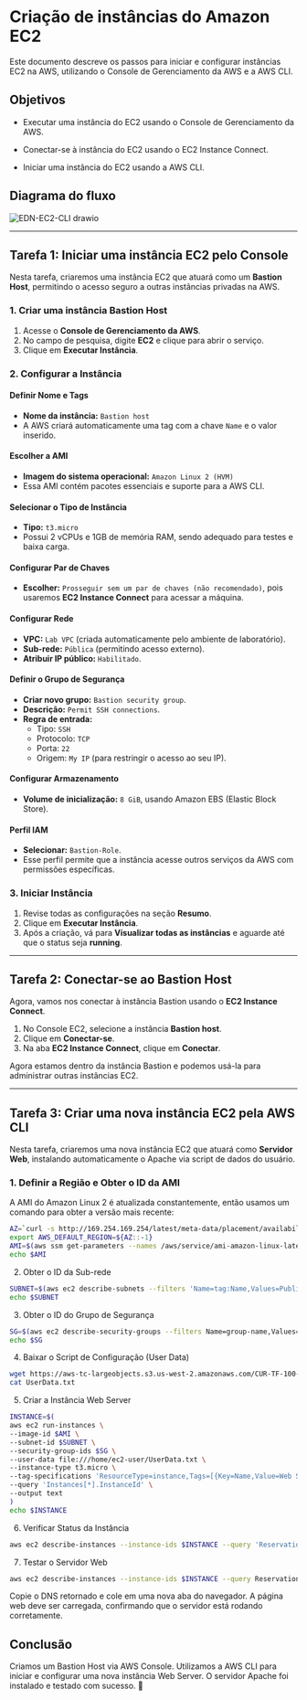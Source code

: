 #   Criação de instâncias do Amazon EC2

Este documento descreve os passos para iniciar e configurar instâncias EC2 na AWS, utilizando o Console de Gerenciamento da AWS e a AWS CLI.

## Objetivos 
- Executar uma instância do EC2 usando o Console de Gerenciamento da AWS.

- Conectar-se à instância do EC2 usando o EC2 Instance Connect.

- Iniciar uma instância do EC2 usando a AWS CLI.

## Diagrama do fluxo 

![EDN-EC2-CLI drawio](https://github.com/user-attachments/assets/d5f44b3f-e111-4773-a76c-2ab03deadd50)


---

## **Tarefa 1: Iniciar uma instância EC2 pelo Console**  

Nesta tarefa, criaremos uma instância EC2 que atuará como um **Bastion Host**, permitindo o acesso seguro a outras instâncias privadas na AWS.

### **1. Criar uma instância Bastion Host**  
1. Acesse o **Console de Gerenciamento da AWS**.  
2. No campo de pesquisa, digite **EC2** e clique para abrir o serviço.  
3. Clique em **Executar Instância**.  

### **2. Configurar a Instância**  

#### **Definir Nome e Tags**  
- **Nome da instância:** `Bastion host`  
- A AWS criará automaticamente uma tag com a chave `Name` e o valor inserido.  

#### **Escolher a AMI**  
- **Imagem do sistema operacional:** `Amazon Linux 2 (HVM)`  
- Essa AMI contém pacotes essenciais e suporte para a AWS CLI.  

#### **Selecionar o Tipo de Instância**  
- **Tipo:** `t3.micro`  
- Possui 2 vCPUs e 1GB de memória RAM, sendo adequado para testes e baixa carga.  

#### **Configurar Par de Chaves**  
- **Escolher:** `Prosseguir sem um par de chaves (não recomendado)`, pois usaremos **EC2 Instance Connect** para acessar a máquina.  

#### **Configurar Rede**  
- **VPC:** `Lab VPC` (criada automaticamente pelo ambiente de laboratório).  
- **Sub-rede:** `Pública` (permitindo acesso externo).  
- **Atribuir IP público:** `Habilitado`.  

#### **Definir o Grupo de Segurança**  
- **Criar novo grupo:** `Bastion security group`.  
- **Descrição:** `Permit SSH connections`.  
- **Regra de entrada:**  
  - Tipo: `SSH`  
  - Protocolo: `TCP`  
  - Porta: `22`  
  - Origem: `My IP` (para restringir o acesso ao seu IP).  

#### **Configurar Armazenamento**  
- **Volume de inicialização:** `8 GiB`, usando Amazon EBS (Elastic Block Store).  

#### **Perfil IAM**  
- **Selecionar:** `Bastion-Role`.  
- Esse perfil permite que a instância acesse outros serviços da AWS com permissões específicas.  

### **3. Iniciar Instância**  
1. Revise todas as configurações na seção **Resumo**.  
2. Clique em **Executar Instância**.  
3. Após a criação, vá para **Visualizar todas as instâncias** e aguarde até que o status seja **running**.  

---

## **Tarefa 2: Conectar-se ao Bastion Host**  

Agora, vamos nos conectar à instância Bastion usando o **EC2 Instance Connect**.

1. No Console EC2, selecione a instância **Bastion host**.  
2. Clique em **Conectar-se**.  
3. Na aba **EC2 Instance Connect**, clique em **Conectar**.  

Agora estamos dentro da instância Bastion e podemos usá-la para administrar outras instâncias EC2.

---

## **Tarefa 3: Criar uma nova instância EC2 pela AWS CLI**  

Nesta tarefa, criaremos uma nova instância EC2 que atuará como **Servidor Web**, instalando automaticamente o Apache via script de dados do usuário.

### **1. Definir a Região e Obter o ID da AMI**  
A AMI do Amazon Linux 2 é atualizada constantemente, então usamos um comando para obter a versão mais recente:  

```bash
AZ=`curl -s http://169.254.169.254/latest/meta-data/placement/availability-zone`
export AWS_DEFAULT_REGION=${AZ::-1}
AMI=$(aws ssm get-parameters --names /aws/service/ami-amazon-linux-latest/amzn2-ami-hvm-x86_64-gp2 --query 'Parameters[0].[Value]' --output text)
echo $AMI
```

2. Obter o ID da Sub-rede
```bash
SUBNET=$(aws ec2 describe-subnets --filters 'Name=tag:Name,Values=Public Subnet' --query Subnets[].SubnetId --output text)
echo $SUBNET
```
3. Obter o ID do Grupo de Segurança
```bash
SG=$(aws ec2 describe-security-groups --filters Name=group-name,Values=WebSecurityGroup --query SecurityGroups[].GroupId --output text)
echo $SG
```
4. Baixar o Script de Configuração (User Data)
```bash
wget https://aws-tc-largeobjects.s3.us-west-2.amazonaws.com/CUR-TF-100-RSJAWS-1-23732/171-lab-JAWS-create-ec2/s3/UserData.txt
cat UserData.txt
```
5. Criar a Instância Web Server
```bash
INSTANCE=$(
aws ec2 run-instances \
--image-id $AMI \
--subnet-id $SUBNET \
--security-group-ids $SG \
--user-data file:///home/ec2-user/UserData.txt \
--instance-type t3.micro \
--tag-specifications 'ResourceType=instance,Tags=[{Key=Name,Value=Web Server}]' \
--query 'Instances[*].InstanceId' \
--output text
)
echo $INSTANCE
```
6. Verificar Status da Instância
```bash
aws ec2 describe-instances --instance-ids $INSTANCE --query 'Reservations[].Instances[].State.Name' --output text
```
7. Testar o Servidor Web
```bash
aws ec2 describe-instances --instance-ids $INSTANCE --query Reservations[].Instances[].PublicDnsName --output text
```
Copie o DNS retornado e cole em uma nova aba do navegador. A página web deve ser carregada, confirmando que o servidor está rodando corretamente.

## Conclusão
Criamos um Bastion Host via AWS Console.
Utilizamos a AWS CLI para iniciar e configurar uma nova instância Web Server.
O servidor Apache foi instalado e testado com sucesso. 🚀
